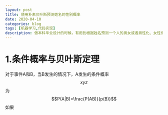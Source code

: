 ```yaml
---
layout: post
title: 使用朴素贝叶斯预测姓名的性别概率
date: 2020-04-10
categories: blog
tags: [机器学习,代码实现]
description: 做本科毕业设计的时候，有用到根据姓名预测一个人的男女或者男性化、女性化的程度。偶然看到一个人写的代码，将其记录下来。
---
```


# 1.条件概率与贝叶斯定理
对于事件A和B，当B发生的情况下，A发生的条件概率$$xyz$$为$$P(A|B)=\frac{P(AB)}{p(B)}$$
如果












